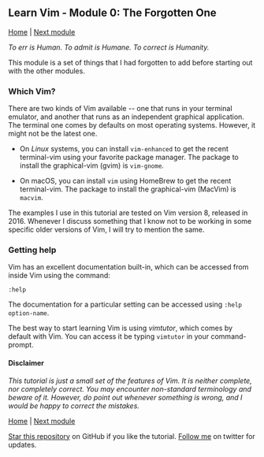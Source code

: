 ## Learn Vim - Module 0: The Forgotten One

[Home](https://github.com/manasthakur/learn-vim/)  |  [Next module](module1.md)

_To err is Human. To admit is Humane. To correct is Humanity._

This module is a set of things that I had forgotten to add before starting out with the other modules.

### Which Vim?

There are two kinds of Vim available -- one that runs in your terminal emulator, and another that runs as an independent graphical application.
The terminal one comes by defaults on most operating systems.
However, it might not be the latest one.

* On _Linux_ systems, you can install `vim-enhanced` to get the recent terminal-vim using your favorite package manager.
The package to install the graphical-vim (gvim) is `vim-gnome`.

* On macOS, you can install `vim` using HomeBrew to get the recent terminal-vim.
The package to install the graphical-vim (MacVim) is `macvim`.

The examples I use in this tutorial are tested on Vim version 8, released in 2016.
Whenever I discuss something that I know not to be working in some specific older versions of Vim, I will try to mention the same.

### Getting help

Vim has an excellent documentation built-in, which can be accessed from inside Vim using the command:
```
:help
```
The documentation for a particular setting can be accessed using `:help option-name`.

The best way to start learning Vim is using _vimtutor_, which comes by default with Vim.
You can access it be typing `vimtutor` in your command-prompt.

#### Disclaimer
_This tutorial is just a small set of the features of Vim. It is neither complete, nor completely correct. You may encounter non-standard terminology and beware of it. However, do point out whenever something is wrong, and I would be happy to correct the mistakes._

[Home](https://github.com/manasthakur/learn-vim/)  |  [Next module](module1.md)

[Star this repository](https://github.com/manasthakur/learn-vim/) on GitHub if you like the tutorial.
[Follow me](https://twitter.com/manasthakur17) on twitter for updates.

